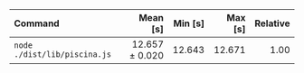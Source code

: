 | Command | Mean [s] | Min [s] | Max [s] | Relative |
|:---|---:|---:|---:|---:|
| `node ./dist/lib/piscina.js` | 12.657 ± 0.020 | 12.643 | 12.671 | 1.00 |
